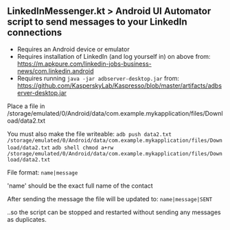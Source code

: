 ## LinkedInMessenger.kt > Android UI Automator script to send messages to your LinkedIn connections

* Requires an Android device or emulator
* Requires installation of LinkedIn (and log yourself in) on above from:
https://m.apkpure.com/linkedin-jobs-business-news/com.linkedin.android
* Requires running `java -jar adbserver-desktop.jar` from:
https://github.com/KasperskyLab/Kaspresso/blob/master/artifacts/adbserver-desktop.jar

Place a file in /storage/emulated/0/Android/data/com.example.mykapplication/files/Download/data2.txt

You must also make the file writeable:
`adb push data2.txt /storage/emulated/0/Android/data/com.example.mykapplication/files/Download/data2.txt`
`adb shell chmod a+rw /storage/emulated/0/Android/data/com.example.mykapplication/files/Download/data2.txt`

File format:
`name|message`

'name' should be the exact full name of the contact

After sending the message the file will be updated to:
`name|message|SENT`

..so the script can be stopped and restarted without sending any messages as duplicates.